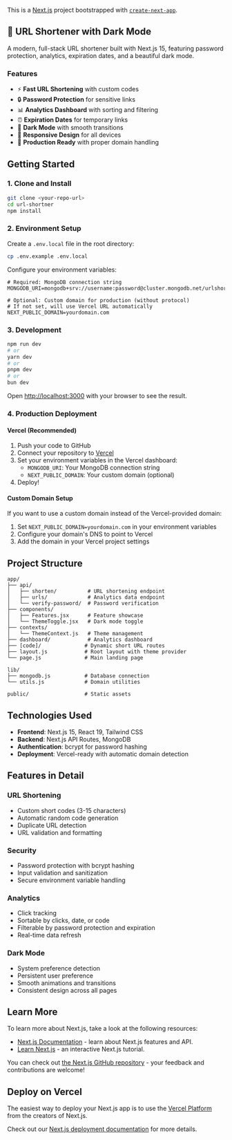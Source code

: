 This is a [Next.js](https://nextjs.org) project bootstrapped with [`create-next-app`](https://github.com/vercel/next.js/tree/canary/packages/create-next-app).

## 🔗 URL Shortener with Dark Mode

A modern, full-stack URL shortener built with Next.js 15, featuring password protection, analytics, expiration dates, and a beautiful dark mode.

### Features

- ⚡ **Fast URL Shortening** with custom codes
- 🔒 **Password Protection** for sensitive links
- 📊 **Analytics Dashboard** with sorting and filtering
- ⏰ **Expiration Dates** for temporary links
- 🌙 **Dark Mode** with smooth transitions
- 📱 **Responsive Design** for all devices
- 🚀 **Production Ready** with proper domain handling

## Getting Started

### 1. Clone and Install

```bash
git clone <your-repo-url>
cd url-shortner
npm install
```

### 2. Environment Setup

Create a `.env.local` file in the root directory:

```bash
cp .env.example .env.local
```

Configure your environment variables:

```env
# Required: MongoDB connection string
MONGODB_URI=mongodb+srv://username:password@cluster.mongodb.net/urlshortener

# Optional: Custom domain for production (without protocol)
# If not set, will use Vercel URL automatically
NEXT_PUBLIC_DOMAIN=yourdomain.com
```

### 3. Development

```bash
npm run dev
# or
yarn dev
# or
pnpm dev
# or
bun dev
```

Open [http://localhost:3000](http://localhost:3000) with your browser to see the result.

### 4. Production Deployment

#### Vercel (Recommended)

1. Push your code to GitHub
2. Connect your repository to [Vercel](https://vercel.com)
3. Set your environment variables in the Vercel dashboard:
   - `MONGODB_URI`: Your MongoDB connection string
   - `NEXT_PUBLIC_DOMAIN`: Your custom domain (optional)
4. Deploy!

#### Custom Domain Setup

If you want to use a custom domain instead of the Vercel-provided domain:

1. Set `NEXT_PUBLIC_DOMAIN=yourdomain.com` in your environment variables
2. Configure your domain's DNS to point to Vercel
3. Add the domain in your Vercel project settings

## Project Structure

```
app/
├── api/
│   ├── shorten/          # URL shortening endpoint
│   ├── urls/             # Analytics data endpoint
│   └── verify-password/  # Password verification
├── components/
│   ├── Features.jsx      # Feature showcase
│   └── ThemeToggle.jsx   # Dark mode toggle
├── contexts/
│   └── ThemeContext.js   # Theme management
├── dashboard/            # Analytics dashboard
├── [code]/              # Dynamic short URL routes
├── layout.js            # Root layout with theme provider
└── page.js              # Main landing page

lib/
├── mongodb.js           # Database connection
└── utils.js             # Domain utilities

public/                  # Static assets
```

## Technologies Used

- **Frontend**: Next.js 15, React 19, Tailwind CSS
- **Backend**: Next.js API Routes, MongoDB
- **Authentication**: bcrypt for password hashing
- **Deployment**: Vercel-ready with automatic domain detection

## Features in Detail

### URL Shortening

- Custom short codes (3-15 characters)
- Automatic random code generation
- Duplicate URL detection
- URL validation and formatting

### Security

- Password protection with bcrypt hashing
- Input validation and sanitization
- Secure environment variable handling

### Analytics

- Click tracking
- Sortable by clicks, date, or code
- Filterable by password protection and expiration
- Real-time data refresh

### Dark Mode

- System preference detection
- Persistent user preference
- Smooth animations and transitions
- Consistent design across all pages

## Learn More

To learn more about Next.js, take a look at the following resources:

- [Next.js Documentation](https://nextjs.org/docs) - learn about Next.js features and API.
- [Learn Next.js](https://nextjs.org/learn) - an interactive Next.js tutorial.

You can check out [the Next.js GitHub repository](https://github.com/vercel/next.js) - your feedback and contributions are welcome!

## Deploy on Vercel

The easiest way to deploy your Next.js app is to use the [Vercel Platform](https://vercel.com/new?utm_medium=default-template&filter=next.js&utm_source=create-next-app&utm_campaign=create-next-app-readme) from the creators of Next.js.

Check out our [Next.js deployment documentation](https://nextjs.org/docs/app/building-your-application/deploying) for more details.
